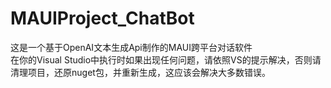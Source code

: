 # MAUIProject_ChatBot
这是一个基于OpenAI文本生成Api制作的MAUI跨平台对话软件    
在你的Visual Studio中执行时如果出现任何问题，请依照VS的提示解决，否则请清理项目，还原nuget包，并重新生成，这应该会解决大多数错误。
